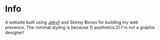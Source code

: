 # Info

A website built using [Jekyll](https://jekyllrb.com/) and Skinny Bones for building my web presence. The minimal styling is because 1) aesthetics 2) I'm not a graphic designer! 
